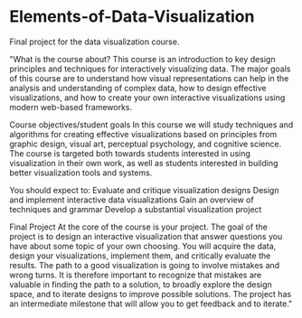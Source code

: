 # Elements-of-Data-Visualization
Final project for the data visualization course.

"What is the course about?
This course is an introduction to key design principles and techniques for interactively visualizing data. The major goals of this course are to understand how visual representations can help in the analysis and understanding of complex data, how to design effective visualizations, and how to create your own interactive visualizations using modern web-based frameworks. 

Course objectives/student goals
In this course we will study techniques and algorithms for creating effective visualizations based on principles from graphic design, visual art, perceptual psychology, and cognitive science. The course is targeted both towards students interested in using visualization in their own work, as well as students interested in building better visualization tools and systems.

You should expect to:
  Evaluate and critique visualization designs
  Design and implement interactive data visualizations
  Gain an overview of techniques and grammar
  Develop a substantial visualization project

Final Project
At the core of the course is your project. The goal of the project is to design an interactive visualization that answer questions you have about some topic of your own choosing. You will acquire the data, design your visualizations, implement them, and critically evaluate the results. The path to a good visualization is going to involve mistakes and wrong turns. It is therefore important to recognize that mistakes are valuable in finding the path to a solution, to broadly explore the design space, and to iterate designs to improve possible solutions. The project has an intermediate milestone that will allow you to get feedback and to iterate."
 
